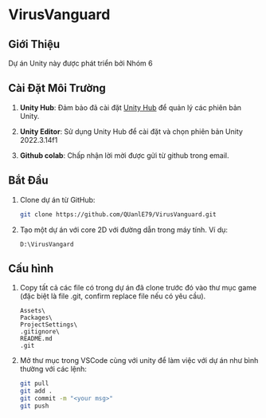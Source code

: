 # VirusVanguard

## Giới Thiệu

Dự án Unity này được phát triển bởi Nhóm 6

## Cài Đặt Môi Trường

1. **Unity Hub**: Đảm bảo đã cài đặt [Unity Hub](https://unity.com/download) để quản lý các phiên bản Unity.

2. **Unity Editor**: Sử dụng Unity Hub để cài đặt và chọn phiên bản Unity 2022.3.14f1
3. **Github colab**: Chấp nhận lời mời được gửi từ github trong email.
## Bắt Đầu

1. Clone dự án từ GitHub:

   ```bash
   git clone https://github.com/QUanlE79/VirusVanguard.git
   ```
2. Tạo một dự án với core 2D với đường dẫn trong máy tính. Ví dụ:
   ```
   D:\VirusVangard
   ```
## Cấu hình
1. Copy tất cả các file có trong dự án đã clone trước đó vào thư mục game (đặc biệt là file .git, confirm replace file nếu có yêu cầu).
    ```
    Assets\
    Packages\
    ProjectSettings\
    .gitignore\
    README.md
    .git
    ```
2. Mở thư mục trong VSCode cùng với unity để làm việc với dự án như bình thường với các lệnh:
    ```bash
    git pull
    git add .
    git commit -m "<your msg>"
    git push
    ```
